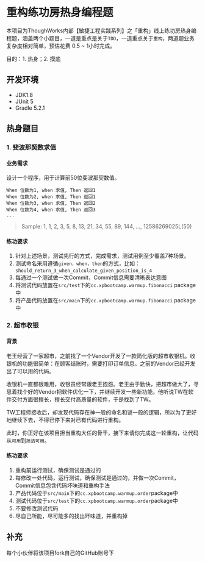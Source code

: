 # 重构练功房热身编程题
本项目为ThoughWorks内部【敏捷工程实践系列】之「重构」线上练功房热身编程题，涵盖两个小题目，一道是重点是关于`TDD`，一道重点关于`重构`，两道题业务复杂度相对简单，预估花费 0.5 ~ 1小时完成。

目的：1. 热身；2. 摸底

## 开发环境
 - JDK1.8
 - JUnit 5
 - Gradle 5.2.1


## 热身题目

### 1. 斐波那契数求值

#### 业务需求
设计一个程序，用于计算前50位斐波那契数值。

```
When 位数为1, when 求值, Then 返回1
When 位数为2, when 求值, Then 返回1
When 位数为3, when 求值, Then 返回2
When 位数为4, when 求值, Then 返回3
...
```

> Sample: 1, 1, 2, 3, 5, 8, 13, 21, 34, 55, 89, 144, ..., 12586269025L(50)


#### 练功要求
1. 针对上述场景，测试先行的方式，完成需求，测试用例至少覆盖7种场景。
2. 测试命名采用遵循`given，when，then`的方式，比如：`should_return_3_when_calculate_given_position_is_4`
3. 每通过一个测试做一次Commit，Commit信息需要清晰表达意图
4. 将测试代码放置在`src/test`下的`cc.xpbootcamp.warmup.fibonacci` package中
5. 将产品代码放置在`src/main`下的`cc.xpbootcamp.warmup.fibonacci` package中


### 2. 超市收银
#### 背景
老王经营了一家超市，之前找了一个Vendor开发了一款简化版的超市收银机。收银机的功能很简单：在顾客结账时，需要打印订单信息。之前的Vendor已经开发出了可以用的代码。


收银机一直都很难用，收银员经常跟老王抱怨。老王由于勤快，把超市做大了，寻思着找个好的Vendor把软件优化一下，并继续开发一些新功能。他听说TW在软件交付方面很擅长，擅长交付高质量的软件，于是找到了TW。

TW工程师接收后，却发现代码存在神一般的命名和谜一般的逻辑，所以为了更好地继续下去，不得已停下来对已有代码进行重构。

此时，你正好在该项目担当重构大任的骨干，接下来请你完成这一轮重构，让代码从`可用`到`简洁可用`。


#### 练功要求
1. 重构前运行测试，确保测试是通过的
2. 每修改一处代码，运行测试，确保测试是通过的，并做一次Commit，Commit信息包含代码坏味道和重构手法
3. 产品代码位于`src/main`下的`cc.xpbootcamp.warmup.order`package中
4. 测试代码位于`src/test`下的`cc.xpbootcamp.warmup.order`package中
5. 不要修改测试代码
6. 尽自己所能，尽可能多的找出坏味道，并重构掉


## 补充
每个小伙伴将该项目fork自己的GitHub账号下

